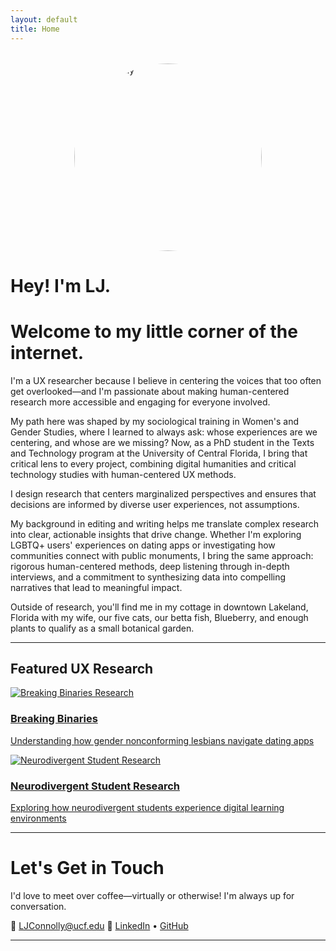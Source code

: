 ```yaml
---
layout: default
title: Home
---
```


<img src="{{ '/assets/prof_pic.jpg' | relative_url }}" alt="LJ Connolly" class="profile-pic" style="display: block; margin: 2rem auto; width: 300px; height: 300px; border-radius: 50%; object-fit: cover;">

# Hey! I'm LJ. 

# Welcome to my little corner of the internet.

I'm a UX researcher because I believe in centering the voices that too often get overlooked—and I'm passionate about making human-centered research more accessible and engaging for everyone involved.

My path here was shaped by my sociological training in Women's and Gender Studies, where I learned to always ask: whose experiences are we centering, and whose are we missing? Now, as a PhD student in the Texts and Technology program at the University of Central Florida, I bring that critical lens to every project, combining digital humanities and critical technology studies with human-centered UX methods.

I design research that centers marginalized perspectives and ensures that decisions are informed by diverse user experiences, not assumptions.

My background in editing and writing helps me translate complex research into clear, actionable insights that drive change. Whether I'm exploring LGBTQ+ users' experiences on dating apps or investigating how communities connect with public monuments, I bring the same approach: rigorous human-centered methods, deep listening through in-depth interviews, and a commitment to synthesizing data into compelling narratives that lead to meaningful impact.

Outside of research, you'll find me in my cottage in downtown Lakeland, Florida with my wife, our five cats, our betta fish, Blueberry, and enough plants to qualify as a small botanical garden.
 
---


## Featured UX Research

<div class="portfolio-card">
  <a href="{{ site.baseurl }}/projects/breaking-binaries/">
    <img src="{{ '/assets/breaking-binaries-styled.svg' | relative_url }}" alt="Breaking Binaries Research">
    <h3>Breaking Binaries</h3>
    <p>Understanding how gender nonconforming lesbians navigate dating apps</p>
  </a>
</div>

<div class="portfolio-card">
  <a href="{{ site.baseurl }}/projects/neurodivergent-student-research/">
    <img src="{{ '/assets/neurodivergent-student-research.svg' | relative_url }}" alt="Neurodivergent Student Research">
    <h3>Neurodivergent Student Research</h3>
    <p>Exploring how neurodivergent students experience digital learning environments</p>
  </a>
</div>


---


# Let's Get in Touch

I'd love to meet over coffee—virtually or otherwise! I'm always up for conversation.

📧 [LJConnolly@ucf.edu](mailto:LJConnolly@ucf.edu)
🔗 [LinkedIn](https://www.linkedin.com/in/lj-connolly-81524224b/) • [GitHub](https://github.com/ljconnolly)

---
